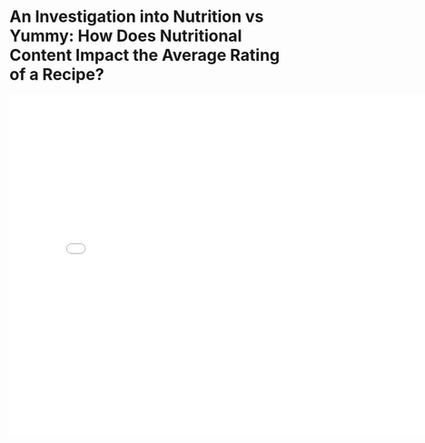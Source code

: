 # An Investigation into Nutrition vs Yummy: How Does Nutritional Content Impact the Average Rating of a Recipe?

<iframe src="assets/fig_1.html" width="800" height="600" frameborder="0"></iframe>
